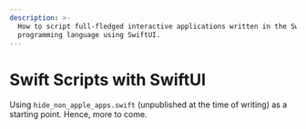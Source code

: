 ```yaml
---
description: >-
  How to script full-fledged interactive applications written in the Swift
  programming language using SwiftUI.
---
```


# Swift Scripts with SwiftUI

Using `hide_non_apple_apps.swift` (unpublished at the time of writing) as a starting point. Hence, more to come.
